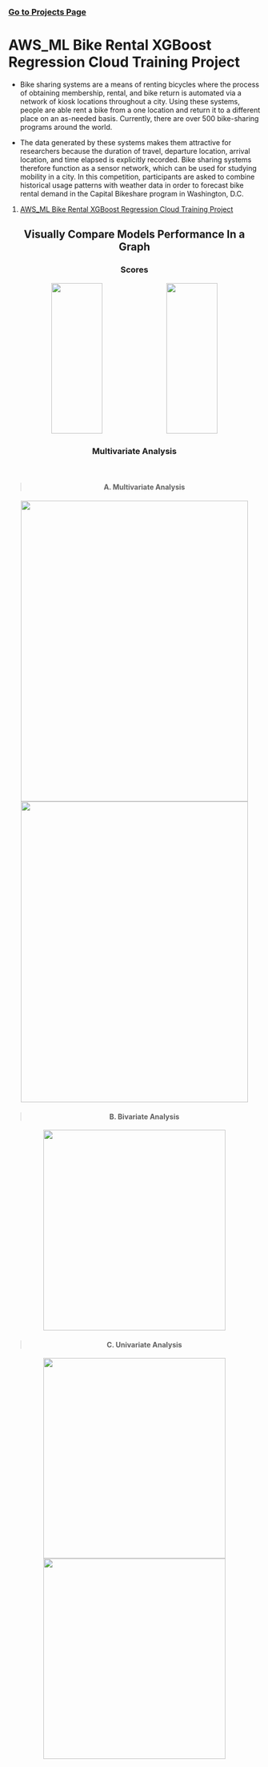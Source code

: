### [Go to Projects Page](https://github.com/celik-muhammed/50-AWS-Amazon-Sagemaker-Examples/blob/master/README.md)

# AWS_ML Bike Rental XGBoost Regression Cloud Training Project
- Bike sharing systems are a means of renting bicycles where the process of obtaining membership, rental, and bike return is automated via a network of kiosk locations throughout a city. Using these systems, people are able rent a bike from a one location and return it to a different place on an as-needed basis. Currently, there are over 500 bike-sharing programs around the world.

- The data generated by these systems makes them attractive for researchers because the duration of travel, departure location, arrival location, and time elapsed is explicitly recorded. Bike sharing systems therefore function as a sensor network, which can be used for studying mobility in a city. In this competition, participants are asked to combine historical usage patterns with weather data in order to forecast bike rental demand in the Capital Bikeshare program in Washington, D.C.

01. [AWS_ML Bike Rental XGBoost Regression Cloud Training Project](./AWS_ML-Bike-Rental-XGBoost-Regression-Cloud-Training-Project.ipynb)


<div align='center'>
    
## Visually Compare Models Performance In a Graph    
<h3>Scores</h3>
<img src='https://i.ibb.co/RSBkP9M/download.png' alt='' width=45%, height=300> 
<img src='https://i.ibb.co/hd5mDBK/download.png' alt='' width=45%, height=300>  

<h3>Multivariate Analysis</h3>
<br> 

>#### A. Multivariate Analysis  
<img src='https://i.ibb.co/jbQfMTS/download.png' alt='' width=95%, height=600>
<img src='https://i.ibb.co/Cb7P965/download.png' alt='' width=95%, height=600>

<br> 

>#### B. Bivariate Analysis
<img src='https://i.ibb.co/Sr9LDNV/download.png' alt='' width=85%, height=400>

<br>  

>#### C. Univariate Analysis
<img src='https://i.ibb.co/TWd9TNz/download.png' alt='' width=85%, height=400>
<img src='https://i.ibb.co/Qp0YbBQ/download.png' alt='' width=85%, height=400>
</div>
